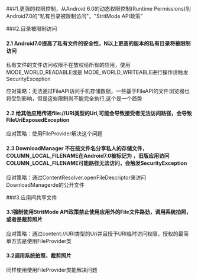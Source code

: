 ###1.更强的权限控制，从Android 6.0的动态权限控制(Runtime Permissions)到Android7.0的"私有目录被限制访问"，"StritMode API政策"

###2.目录被限制访问 
####  2.1 Android7.0提高了私有文件的安全性，N以上更高的版本的私有目录将被限制访问
 私有文件的文件访问权限不在放权给所有的应用，使用MODE_WORLD_READABLE或是  MODE_WORLD_WRITEABLE进行操作讲触发SecurityException

 应对策略：无法通过FileAPI访问手机存储数据，一些基于FileAPI的文件浏览器也将受到影响，但是这些限制尚不能完全执行,这个是一个趋势

#### 2.2 给其他应用传递file://URI类型的Uri,可能会导致接受者无法访问路径，会导致FileUriExposedException 

 应对策略：使用FileProvider解决这个问题

#### 2.3 DownloadManager 不在按文件名分享私人的存储文件，COLUMN_LOCAL_FILENAME在Android7.0被标记为  ，旧版应用访问COLUMN_LOCAL_FILENAME可能路径无法访问，会触发SecurityException

 应对策略：通过ContentResolver.openFileDescriptor来访问DownloadManagerde的公开文件

###3.应用间共享文件

####  3.1强制使用StritMode API政策禁止使用应用外的File文件路劲，调用系统拍照，或者是裁剪照片

  应对策略：通过content://URI类型的Uri并且授予URI临时访问权限，授权的最简单方式是使用FileProvider类

####  3.2调用系统拍照，裁剪照片
  同样使用使用FileProvider类能解决问题

